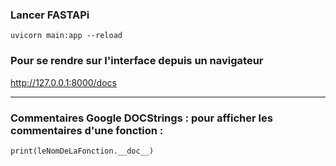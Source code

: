 ### Lancer FASTAPi 

```
uvicorn main:app --reload
```
### Pour se rendre sur l'interface depuis un navigateur 

http://127.0.0.1:8000/docs


---

### Commentaires Google DOCStrings : pour afficher les commentaires d'une fonction : 

```
print(leNomDeLaFonction.__doc__)